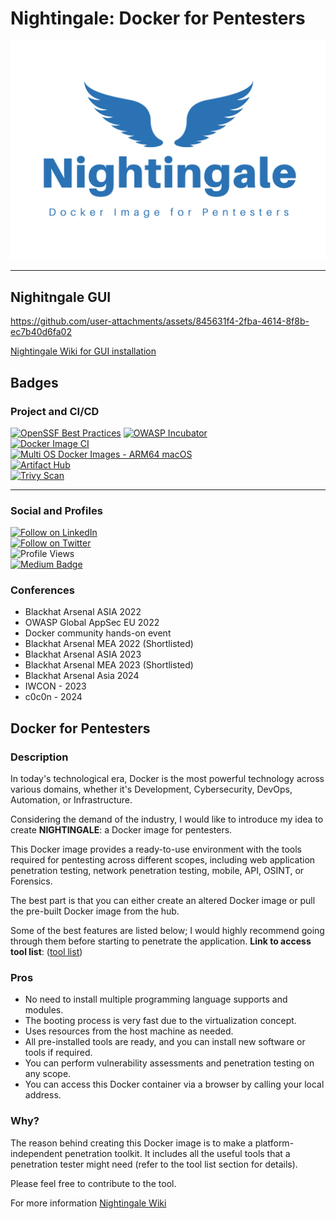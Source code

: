 # Nightingale: Docker for Pentesters

![Nightingale Logo](https://raw.githubusercontent.com/OWASP/www-project-nightingale/main/assets/images/Nightingale.png)

---
## Nighitngale GUI
https://github.com/user-attachments/assets/845631f4-2fba-4614-8f8b-ec7b40d6fa02

[Nightingale Wiki for GUI installation](https://github.com/RAJANAGORI/Nightingale/wiki/4.-Installation-and-Setup#nightingale-console---a-webapp-version-of-old-school-nigtingale-cli)

## Badges

### Project and CI/CD
[![OpenSSF Best Practices](https://www.bestpractices.dev/projects/7881/badge)](https://www.bestpractices.dev/projects/7881)
[![OWASP Incubator](https://img.shields.io/badge/owasp-incubator-blue.svg)](https://www.owasp.org/index.php/Category:OWASP_Project#tab=Project_Inventory)  
[![Docker Image CI](https://github.com/RAJANAGORI/Nightingale/actions/workflows/docker-image.yaml/badge.svg)](https://github.com/RAJANAGORI/Nightingale/actions/workflows/docker-image.yaml)  
[![Multi OS Docker Images - ARM64 macOS](https://github.com/RAJANAGORI/Nightingale/actions/workflows/multi-os-arm64.yaml/badge.svg)](https://github.com/RAJANAGORI/Nightingale/actions/workflows/multi-os-arm64.yaml)  
[![Artifact Hub](https://img.shields.io/endpoint?url=https://artifacthub.io/badge/repository/nightingale)](https://artifacthub.io/packages/search?repo=nightingale)  
[![Trivy Scan](https://github.com/RAJANAGORI/Nightingale/actions/workflows/trivy.yml/badge.svg)](https://github.com/RAJANAGORI/Nightingale/actions/workflows/trivy.yml)

---

### Social and Profiles
[![Follow on LinkedIn](https://img.shields.io/badge/-Follow-black?style=social&logo=Linkedin)](https://www.linkedin.com/in/raja-nagori/)  
[![Follow on Twitter](https://img.shields.io/twitter/follow/RajaNagori7?style=social&label=Follow)](https://twitter.com/RajaNagori7)  
![Profile Views](https://komarev.com/ghpvc/?username=www-project-nightingale&color=blue)  
[![Medium Badge](https://img.shields.io/badge/-@rajanagori-03a57a?style=flat-square&labelColor=000000&logo=Medium&link=https://medium.com/@rajanagori)](https://medium.com/@rajanagori)

### Conferences
- Blackhat Arsenal ASIA 2022
- OWASP Global AppSec EU 2022
- Docker community hands-on event
- Blackhat Arsenal MEA 2022 (Shortlisted)
- Blackhat Arsenal ASIA 2023
- Blackhat Arsenal MEA 2023 (Shortlisted)
- Blackhat Arsenal Asia 2024
- IWCON - 2023
- c0c0n - 2024

## Docker for Pentesters

### Description
In today's technological era, Docker is the most powerful technology across various domains, whether it's Development, Cybersecurity, DevOps, Automation, or Infrastructure.

Considering the demand of the industry, I would like to introduce my idea to create **NIGHTINGALE**: a Docker image for pentesters.

This Docker image provides a ready-to-use environment with the tools required for pentesting across different scopes, including web application penetration testing, network penetration testing, mobile, API, OSINT, or Forensics.

The best part is that you can either create an altered Docker image or pull the pre-built Docker image from the hub.

Some of the best features are listed below; I would highly recommend going through them before starting to penetrate the application. **Link to access tool list**: ([tool list](https://github.com/RAJANAGORI/Nightingale/wiki/6-%F0%9F%9B%A0%EF%B8%8F-Tools-list))

### Pros
- No need to install multiple programming language supports and modules.
- The booting process is very fast due to the virtualization concept.
- Uses resources from the host machine as needed.
- All pre-installed tools are ready, and you can install new software or tools if required.
- You can perform vulnerability assessments and penetration testing on any scope.
- You can access this Docker container via a browser by calling your local address.

### Why?
The reason behind creating this Docker image is to make a platform-independent penetration toolkit. It includes all the useful tools that a penetration tester might need (refer to the tool list section for details).

Please feel free to contribute to the tool.

For more information [Nightingale Wiki](https://github.com/RAJANAGORI/Nightingale/wiki/1-%F0%9F%9A%80-Nightingale-Docker-for-Pentesters)
